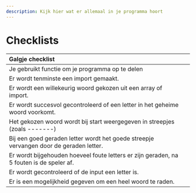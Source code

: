 ```yaml
---
description: Kijk hier wat er allemaal in je programma hoort
---
```


# Checklists

| Galgje checklist |  |
| :--- | :--- |
| Je gebruikt functie om je programma op te delen |  |
| Er wordt tenminste een import gemaakt. |  |
| Er wordt een willekeurig woord gekozen uit een array of import. |  |
| Er wordt succesvol gecontroleerd of een letter in het geheime woord voorkomt. |  |
| Het gekozen woord wordt bij start weergegeven in streepjes \(zoals -------\) |  |
| Bij een goed geraden letter wordt het goede streepje vervangen door de geraden letter. |  |
| Er wordt bijgehouden hoeveel foute letters er zijn geraden, na 5 fouten is de speler af. |  |
| Er wordt gecontroleerd of de input een letter is. |  |
| Er is een mogelijkheid gegeven om een heel woord te raden. |  |



